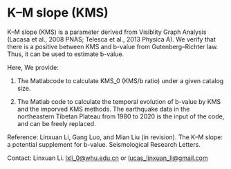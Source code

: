 # K–M slope (KMS)

K–M slope (KMS) is a parameter derived from Visiblity Graph Analysis (Lacasa et al., 2008 PNAS; Telesca et al., 2013 Physica A).
We verify that there is a positive between KMS and b-value from Gutenberg–Richter law. Thus, it can be used to estimate b-value.

Here, We provide:

1.  The Matlabcode to calculate KMS_0 (KMS/b ratio) under a given catalog size.

2.  The Matlab code to calculate the temporal evolution of b-value by KMS and the imporved KMS methods. The earthquake data in the 
    northeastern Tibetan Plateau from 1980 to 2020 is the input of the code, and can be freely replaced.
 

Reference: Linxuan Li, Gang Luo, and Mian Liu (in revision). The K–M slope: a potential supplement for b-value. Seismological Research Letters.

Contact: Linxuan Li.  lxli_0@whu.edu.cn or lucas_linxuan_li@gmail.com
